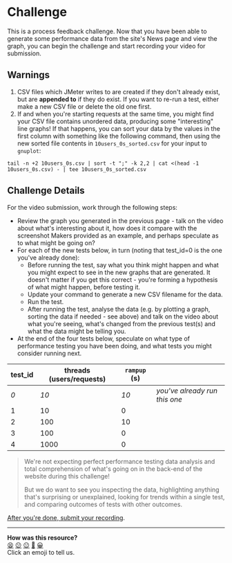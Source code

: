 # Challenge

This is a process feedback challenge. Now that you have been able to generate
some performance data from the site's News page and view the graph, you can
begin the challenge and start recording your video for submission.

## Warnings

1. CSV files which JMeter writes to are created if they don't already exist, but
   are **appended to** if they do exist. If you want to re-run a test, either
   make a new CSV file or delete the old one first.
2. If and when you're starting requests at the same time, you might find your
   CSV file contains unordered data, producing some "interesting" line graphs!
   If that happens, you can sort your data by the values in the first column
   with something like the following command, then using the new sorted file
   contents in `10users_0s_sorted.csv` for your input to `gnuplot`:

```
tail -n +2 10users_0s.csv | sort -t ";" -k 2,2 | cat <(head -1 10users_0s.csv) - | tee 10users_0s_sorted.csv
```

## Challenge Details

For the video submission, work through the following steps:

* Review the graph you generated in the previous page - talk on the video about
  what's interesting about it, how does it compare with the screenshot Makers
  provided as an example, and perhaps speculate as to what might be going on?
* For each of the new tests below, in turn (noting that test_id=0 is the one
  you've already done):
  * Before running the test, say what you think might happen and what you might
    expect to see in the new graphs that are generated. It doesn't matter if you
    get this correct - you're forming a hypothesis of what might happen, before
    testing it.
  * Update your command to generate a new CSV filename for the data.
  * Run the test.
  * After running the test, analyse the data (e.g. by plotting a graph, sorting
    the data if needed - see above) and talk on the video about what you're
    seeing, what's changed from the previous test(s) and what the data might be
    telling you.
* At the end of the four tests below, speculate on what type of performance
  testing you have been doing, and what tests you might consider running next.

| test_id | threads (users/requests) | `rampup` (s) | |
|-|-|-|-|
| _0_ | _10_ | _10_ | _you've already run this one_
| 1 | 10 | 0 |
| 2 | 100 | 10 |
| 3 | 100 | 0 |
| 4 | 1000 | 0 |

> We're not expecting perfect performance testing data analysis and total
> comprehension of what's going on in the back-end of the website during this
> challenge!
> 
> But we do want to see you inspecting the data, highlighting
> anything that's surprising or unexplained, looking for trends within a single
> test, and comparing outcomes of tests with other outcomes.

[After you're done, submit your
recording](https://airtable.com/shrNFgNkPWr3d63Db?prefill_Item=et_as05).

<!-- BEGIN GENERATED SECTION DO NOT EDIT -->

---

**How was this resource?**  
[😫](https://airtable.com/shrUJ3t7KLMqVRFKR?prefill_Repository=makersacademy%2Fextending-testing&prefill_File=phase7%2F09_challenge.md&prefill_Sentiment=😫) [😕](https://airtable.com/shrUJ3t7KLMqVRFKR?prefill_Repository=makersacademy%2Fextending-testing&prefill_File=phase7%2F09_challenge.md&prefill_Sentiment=😕) [😐](https://airtable.com/shrUJ3t7KLMqVRFKR?prefill_Repository=makersacademy%2Fextending-testing&prefill_File=phase7%2F09_challenge.md&prefill_Sentiment=😐) [🙂](https://airtable.com/shrUJ3t7KLMqVRFKR?prefill_Repository=makersacademy%2Fextending-testing&prefill_File=phase7%2F09_challenge.md&prefill_Sentiment=🙂) [😀](https://airtable.com/shrUJ3t7KLMqVRFKR?prefill_Repository=makersacademy%2Fextending-testing&prefill_File=phase7%2F09_challenge.md&prefill_Sentiment=😀)  
Click an emoji to tell us.

<!-- END GENERATED SECTION DO NOT EDIT -->
